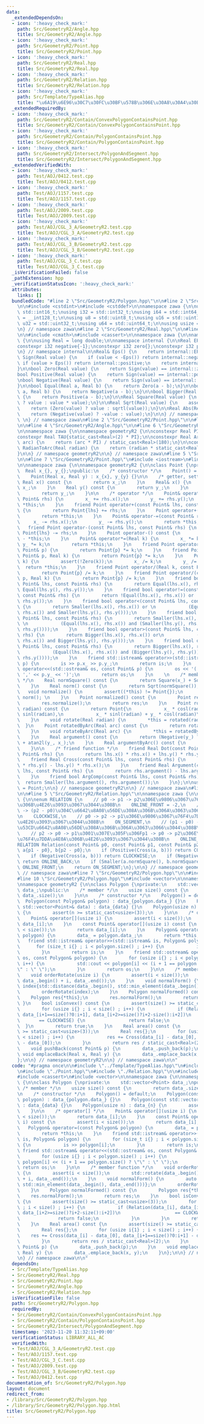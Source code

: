 ```yaml
---
data:
  _extendedDependsOn:
  - icon: ':heavy_check_mark:'
    path: Src/GeometryR2/Angle.hpp
    title: Src/GeometryR2/Angle.hpp
  - icon: ':heavy_check_mark:'
    path: Src/GeometryR2/Point.hpp
    title: Src/GeometryR2/Point.hpp
  - icon: ':heavy_check_mark:'
    path: Src/GeometryR2/Real.hpp
    title: Src/GeometryR2/Real.hpp
  - icon: ':heavy_check_mark:'
    path: Src/GeometryR2/Relation.hpp
    title: Src/GeometryR2/Relation.hpp
  - icon: ':heavy_check_mark:'
    path: Src/Template/TypeAlias.hpp
    title: "\u6A19\u6E96\u30C7\u30FC\u30BF\u578B\u306E\u30A8\u30A4\u30EA\u30A2\u30B9"
  _extendedRequiredBy:
  - icon: ':heavy_check_mark:'
    path: Src/GeometryR2/Contain/ConvexPolygonContainsPoint.hpp
    title: Src/GeometryR2/Contain/ConvexPolygonContainsPoint.hpp
  - icon: ':heavy_check_mark:'
    path: Src/GeometryR2/Contain/PolygonContainsPoint.hpp
    title: Src/GeometryR2/Contain/PolygonContainsPoint.hpp
  - icon: ':heavy_check_mark:'
    path: Src/GeometryR2/Intersect/PolygonAndSegment.hpp
    title: Src/GeometryR2/Intersect/PolygonAndSegment.hpp
  _extendedVerifiedWith:
  - icon: ':heavy_check_mark:'
    path: Test/AOJ/0412.test.cpp
    title: Test/AOJ/0412.test.cpp
  - icon: ':heavy_check_mark:'
    path: Test/AOJ/1157.test.cpp
    title: Test/AOJ/1157.test.cpp
  - icon: ':heavy_check_mark:'
    path: Test/AOJ/2009.test.cpp
    title: Test/AOJ/2009.test.cpp
  - icon: ':heavy_check_mark:'
    path: Test/AOJ/CGL_3_A/GeometryR2.test.cpp
    title: Test/AOJ/CGL_3_A/GeometryR2.test.cpp
  - icon: ':heavy_check_mark:'
    path: Test/AOJ/CGL_3_B/GeometryR2.test.cpp
    title: Test/AOJ/CGL_3_B/GeometryR2.test.cpp
  - icon: ':heavy_check_mark:'
    path: Test/AOJ/CGL_3_C.test.cpp
    title: Test/AOJ/CGL_3_C.test.cpp
  _isVerificationFailed: false
  _pathExtension: hpp
  _verificationStatusIcon: ':heavy_check_mark:'
  attributes:
    links: []
  bundledCode: "#line 2 \"Src/GeometryR2/Polygon.hpp\"\n\n#line 2 \"Src/Template/TypeAlias.hpp\"\
    \n\n#include <cstdint>\n#include <cstddef>\n\nnamespace zawa {\n\nusing i16 =\
    \ std::int16_t;\nusing i32 = std::int32_t;\nusing i64 = std::int64_t;\nusing i128\
    \ = __int128_t;\n\nusing u8 = std::uint8_t;\nusing u16 = std::uint16_t;\nusing\
    \ u32 = std::uint32_t;\nusing u64 = std::uint64_t;\n\nusing usize = std::size_t;\n\
    \n} // namespace zawa\n#line 2 \"Src/GeometryR2/Real.hpp\"\n\n#line 4 \"Src/GeometryR2/Real.hpp\"\
    \n\n#include <cmath>\n#include <cassert>\n\nnamespace zawa {\n\nnamespace geometryR2\
    \ {\n\nusing Real = long double;\n\nnamespace internal {\n\nReal EPS{1e-12};\n\
    constexpr i32 negative{-1};\nconstexpr i32 zero{};\nconstexpr i32 positive{1};\n\
    \n} // namespace internal\n\nReal& Eps() {\n    return internal::EPS;\n}\n\ni32\
    \ Sign(Real value) {\n    if (value < -Eps()) return internal::negative;\n   \
    \ if (value > Eps()) return internal::positive;\n    return internal::zero;\n\
    }\n\nbool Zero(Real value) {\n    return Sign(value) == internal::zero;\n}\n\n\
    bool Positive(Real value) {\n    return Sign(value) == internal::positive;\n}\n\
    \nbool Negative(Real value) {\n    return Sign(value) == internal::negative;\n\
    }\n\nbool Equal(Real a, Real b) {\n    return Zero(a - b);\n}\n\nbool Smaller(Real\
    \ a, Real b) {\n    return Negative(a - b);\n}\n\nbool Bigger(Real a, Real b)\
    \ {\n    return Positive(a - b);\n}\n\nReal Square(Real value) {\n    return (Zero(value)\
    \ ? value : value * value);\n}\n\nReal Sqrt(Real value) {\n    assert(!Negative(value));\n\
    \    return (Zero(value) ? value : sqrtl(value));\n}\n\nReal Abs(Real value) {\n\
    \    return (Negative(value) ? -value : value);\n}\n\n} // namespace geometryR2\n\
    \ \n} // namespace zawa\n#line 2 \"Src/GeometryR2/Point.hpp\"\n\n#line 2 \"Src/GeometryR2/Angle.hpp\"\
    \n\n#line 4 \"Src/GeometryR2/Angle.hpp\"\n\n#line 6 \"Src/GeometryR2/Angle.hpp\"\
    \n\nnamespace zawa {\n\nnamespace geometryR2 {\n\nconstexpr Real PI{acosl(-1)};\n\
    constexpr Real TAU{static_cast<Real>(2) * PI};\n\nconstexpr Real ArcToRadian(Real\
    \ arc) {\n    return (arc * PI) / static_cast<Real>(180);\n}\n\nconstexpr Real\
    \ RadianToArc(Real radian) {\n    return (radian * static_cast<Real>(180)) / PI;\n\
    }\n\n} // namespace geometryR2\n\n} // namespace zawa\n#line 5 \"Src/GeometryR2/Point.hpp\"\
    \n\n#line 7 \"Src/GeometryR2/Point.hpp\"\n#include <iostream>\n#line 9 \"Src/GeometryR2/Point.hpp\"\
    \n\nnamespace zawa {\n\nnamespace geometryR2 {\n\nclass Point {\nprivate:\n  \
    \  Real x_{}, y_{};\npublic:\n    /* constructor */\n    Point() = default;\n\
    \    Point(Real x, Real y) : x_{x}, y_{y} {}\n\n    /* getter, setter */\n   \
    \ Real x() const {\n        return x_;\n    }\n    Real& x() {\n        return\
    \ x_;\n    }\n    Real y() const {\n        return y_;\n    }\n    Real& y() {\n\
    \        return y_;\n    }\n\n    /* operator */\n    Point& operator+=(const\
    \ Point& rhs) {\n        x_ += rhs.x();\n        y_ += rhs.y();\n        return\
    \ *this;\n    }\n    friend Point operator+(const Point& lhs, const Point& rhs)\
    \ {\n        return Point{lhs} += rhs;\n    }\n    Point operator+() const {\n\
    \        return *this;\n    }\n    Point& operator-=(const Point& rhs) {\n   \
    \     x_ -= rhs.x();\n        y_ -= rhs.y();\n        return *this;\n    }\n \
    \   friend Point operator-(const Point& lhs, const Point& rhs) {\n        return\
    \ Point{lhs} -= rhs;\n    }\n    Point operator-() const {\n        return Point{}\
    \ - *this;\n    }\n    Point& operator*=(Real k) {\n        x_ *= k;\n       \
    \ y_ *= k;\n        return *this;\n    }\n    friend Point operator*(Real k, const\
    \ Point& p) {\n        return Point{p} *= k;\n    }\n    friend Point operator*(const\
    \ Point& p, Real k) {\n        return Point{p} *= k;\n    }\n    Point& operator/=(Real\
    \ k) {\n        assert(!Zero(k));\n        x_ /= k;\n        y_ /= k;\n      \
    \  return *this;\n    }\n    friend Point operator/(Real k, const Point& p) {\n\
    \        return Point{p} /= k;\n    }\n    friend Point operator/(const Point&\
    \ p, Real k) {\n        return Point{p} /= k;\n    }\n    friend bool operator==(const\
    \ Point& lhs, const Point& rhs) {\n        return Equal(lhs.x(), rhs.x()) and\
    \ Equal(lhs.y(), rhs.y());\n    }\n    friend bool operator!=(const Point& lhs,\
    \ const Point& rhs) {\n        return !Equal(lhs.x(), rhs.x()) or !Equal(lhs.y(),\
    \ rhs.y());\n    }\n    friend bool operator<(const Point& lhs, const Point& rhs)\
    \ {\n        return Smaller(lhs.x(), rhs.x()) or \n            (Equal(lhs.x(),\
    \ rhs.x()) and Smaller(lhs.y(), rhs.y()));\n    }\n    friend bool operator<=(const\
    \ Point& lhs, const Point& rhs) {\n        return Smaller(lhs.x(), rhs.x()) or\
    \ \n            (Equal(lhs.x(), rhs.x()) and (Smaller(lhs.y(), rhs.y()) or Equal(lhs.y(),\
    \ rhs.y())));\n    }\n    friend bool operator>(const Point& lhs, const Point&\
    \ rhs) {\n        return Bigger(lhs.x(), rhs.x()) or\n            (Equal(lhs.x(),\
    \ rhs.x()) and Bigger(lhs.y(), rhs.y()));\n    }\n    friend bool operator>=(const\
    \ Point& lhs, const Point& rhs) {\n        return Bigger(lhs.x(), rhs.x()) or\n\
    \            (Equal(lhs.x(), rhs.x()) and (Bigger(lhs.y(), rhs.y()) or Equal(lhs.y(),\
    \ rhs.y())));\n    }\n    friend std::istream& operator>>(std::istream& is, Point&\
    \ p) {\n        is >> p.x_ >> p.y_;\n        return is;\n    }\n    friend std::ostream&\
    \ operator<<(std::ostream& os, const Point& p) {\n        os << '(' << p.x_ <<\
    \ ',' << p.y_ << ')';\n        return os;\n    }\n    \n    /* member function\
    \ */\n    Real normSquare() const {\n        return Square(x_) + Square(y_);\n\
    \    }\n    Real norm() const {\n        return Sqrt(normSquare());\n    }\n \
    \   void normalize() {\n        assert((*this) != Point{});\n        (*this) /=\
    \ norm(); \n    }\n    Point normalized() const {\n        Point res{*this};\n\
    \        res.normalize();\n        return res;\n    }\n    Point rotated(Real\
    \ radian) const {\n        return Point{\n            x_ * cosl(radian) - y_ *\
    \ sinl(radian),\n            x_ * sinl(radian) + y_ * cosl(radian)\n        };\n\
    \    }\n    void rotate(Real radian) {\n        *this = rotated(radian); \n  \
    \  }\n    Point rotatedByArc(Real arc) const {\n        return rotated(ArcToRadian(arc));\n\
    \    }\n    void rotateByArc(Real arc) {\n        *this = rotatedByArc(arc);\n\
    \    }\n    Real argument() const {\n        return (Negative(y_) ? TAU : static_cast<Real>(0))\
    \ + atan2l(y_, x_);\n    }\n    Real argumentByArc() const {\n        return RadianToArc(argument());\n\
    \    }\n\n    /* friend function */\n    friend Real Dot(const Point& lhs, const\
    \ Point& rhs) {\n        return lhs.x() * rhs.x() + lhs.y() * rhs.y();\n    }\n\
    \    friend Real Cross(const Point& lhs, const Point& rhs) {\n        return lhs.x()\
    \ * rhs.y() - lhs.y() * rhs.x();\n    }\n    friend Real Argument(const Point&\
    \ lhs, const Point& rhs) {\n        return rhs.argument() - lhs.argument();\n\
    \    }\n    friend bool ArgComp(const Point& lhs, const Point& rhs) {\n      \
    \  return Smaller(lhs.argument(), rhs.argument());\n    }\n};\n\nusing Vector\
    \ = Point;\n\n} // namespace geometryR2\n\n} // namespace zawa\n#line 2 \"Src/GeometryR2/Relation.hpp\"\
    \n\n#line 5 \"Src/GeometryR2/Relation.hpp\"\n\nnamespace zawa {\n\nnamespace geometryR2\
    \ {\n\nenum RELATION {\n    // p0 -> p1 -> p2\u306E\u9806\u3067\u76F4\u7DDA\u4E0A\
    \u306B\u4E26\u3093\u3067\u3044\u308B\n    ONLINE_FRONT = -2,\n    // (p1 - p0)\
    \ -> (p2 - p0)\u304C\u6642\u8A08\u56DE\u308A\u306B\u306A\u3063\u3066\u3044\u308B\
    \n    CLOCKWISE,\n    // p0 -> p2 -> p1\u306E\u9806\u3067\u76F4\u7DDA\u4E0A\u306B\
    \u4E26\u3093\u3067\u3044\u308B\n    ON_SEGMENT,\n    // (p1 - p0) -> (p2 - p0)\u304C\
    \u53CD\u6642\u8A08\u56DE\u308A\u306B\u306A\u3063\u3066\u3044\u308B\n    COUNTER_CLOCKWISE,\n\
    \    // p2 -> p0 -> p1\u3001\u307E\u305F\u306Fp1 -> p0 -> p2\u306E\u9806\u3067\
    \u76F4\u7DDA\u4E0A\u306B\u4E26\u3093\u3067\u3044\u308B\n    ONLINE_BACK\n};\n\n\
    RELATION Relation(const Point& p0, const Point& p1, const Point& p2) {\n    Point\
    \ a{p1 - p0}, b{p2 - p0};\n    if (Positive(Cross(a, b))) return COUNTER_CLOCKWISE;\n\
    \    if (Negative(Cross(a, b))) return CLOCKWISE;\n    if (Negative(Dot(a, b)))\
    \ return ONLINE_BACK;\n    if (Smaller(a.normSquare(), b.normSquare())) return\
    \ ONLINE_FRONT;\n    return ON_SEGMENT;\n};\n\n} // namespace geometryR2\n\n}\
    \ // namespace zawa\n#line 7 \"Src/GeometryR2/Polygon.hpp\"\n\n#include <algorithm>\n\
    #line 10 \"Src/GeometryR2/Polygon.hpp\"\n#include <vector>\n\nnamespace zawa {\n\
    \nnamespace geometryR2 {\n\nclass Polygon {\nprivate:\n    std::vector<Point>\
    \ data_;\npublic:\n    /* member */\n    usize size() const {\n        return\
    \ data_.size();\n    }\n\n    /* constructor */\n    Polygon() = default;\n  \
    \  Polygon(const Polygon& polygon) : data_{polygon.data_} {}\n    Polygon(const\
    \ std::vector<Point>& data) : data_{data} {}\n    Polygon(usize n) : data_{n}\
    \ {\n        assert(n >= static_cast<usize>(3));\n    }\n\n    /* operator[] */\n\
    \    Point& operator[](usize i) {\n        assert(i < size());\n        return\
    \ data_[i];\n    }\n    const Point& operator[](usize i) const {\n        assert(i\
    \ < size());\n        return data_[i];\n    }\n    Polygon& operator=(const Polygon&\
    \ polygon) {\n        data_ = polygon.data_;\n        return *this;\n    }\n \
    \   friend std::istream& operator>>(std::istream& is, Polygon& polygon) {\n  \
    \      for (size_t i{} ; i < polygon.size() ; i++) {\n            is >> polygon[i];\n\
    \        }\n        return is;\n    }\n    friend std::ostream& operator<<(std::ostream&\
    \ os, const Polygon& polygon) {\n        for (usize i{} ; i < polygon.size() ;\
    \ i++) {\n            std::cout << polygon[i] << (i + 1 == polygon.size() ? \"\
    \" : \" \");\n        }\n        return os;\n    }\n\n    /* member function */\n\
    \    void orderRotate(usize i) {\n        assert(i < size());\n        std::rotate(data_.begin(),\
    \ data_.begin() + i, data_.end());\n    }\n    void normalForm() {\n        auto\
    \ index{std::distance(data_.begin(), std::min_element(data_.begin(), data_.end()))};\n\
    \        orderRotate(index);\n    }\n    Polygon normalFormed() const {\n    \
    \    Polygon res{*this};\n        res.normalForm();\n        return res;\n   \
    \ }\n    bool isConvex() const {\n        assert(size() >= static_cast<usize>(3));\n\
    \        for (usize i{} ; i < size() ; i++) {\n            if (Relation(data_[i],\
    \ data_[i+1==size()?0:i+1], data_[i+2>=size()?i+2-size():i+2])\n             \
    \       == CLOCKWISE) {\n                return false;\n            }\n      \
    \  }\n        return true;\n    }\n    Real area() const {\n        assert(size()\
    \ >= static_cast<usize>(3));\n        Real res{};\n        for (usize i{1} ; i\
    \ < size() ; i++) {\n            res += Cross(data_[i] - data_[0], data_[i+1==size()?0:i+1]\
    \ - data_[0]);\n        }\n        return res / static_cast<Real>(2);\n    }\n\
    \    void pushBack(const Point& p) {\n        data_.push_back(p);\n    }\n   \
    \ void emplaceBack(Real x, Real y) {\n        data_.emplace_back(x, y);\n    }\n\
    };\n\n} // namespace geometryR2\n\n} // namespace zawa\n\n"
  code: "#pragma once\n\n#include \"../Template/TypeAlias.hpp\"\n#include \"./Real.hpp\"\
    \n#include \"./Point.hpp\"\n#include \"./Relation.hpp\"\n\n#include <algorithm>\n\
    #include <cassert>\n#include <vector>\n\nnamespace zawa {\n\nnamespace geometryR2\
    \ {\n\nclass Polygon {\nprivate:\n    std::vector<Point> data_;\npublic:\n   \
    \ /* member */\n    usize size() const {\n        return data_.size();\n    }\n\
    \n    /* constructor */\n    Polygon() = default;\n    Polygon(const Polygon&\
    \ polygon) : data_{polygon.data_} {}\n    Polygon(const std::vector<Point>& data)\
    \ : data_{data} {}\n    Polygon(usize n) : data_{n} {\n        assert(n >= static_cast<usize>(3));\n\
    \    }\n\n    /* operator[] */\n    Point& operator[](usize i) {\n        assert(i\
    \ < size());\n        return data_[i];\n    }\n    const Point& operator[](usize\
    \ i) const {\n        assert(i < size());\n        return data_[i];\n    }\n \
    \   Polygon& operator=(const Polygon& polygon) {\n        data_ = polygon.data_;\n\
    \        return *this;\n    }\n    friend std::istream& operator>>(std::istream&\
    \ is, Polygon& polygon) {\n        for (size_t i{} ; i < polygon.size() ; i++)\
    \ {\n            is >> polygon[i];\n        }\n        return is;\n    }\n   \
    \ friend std::ostream& operator<<(std::ostream& os, const Polygon& polygon) {\n\
    \        for (usize i{} ; i < polygon.size() ; i++) {\n            std::cout <<\
    \ polygon[i] << (i + 1 == polygon.size() ? \"\" : \" \");\n        }\n       \
    \ return os;\n    }\n\n    /* member function */\n    void orderRotate(usize i)\
    \ {\n        assert(i < size());\n        std::rotate(data_.begin(), data_.begin()\
    \ + i, data_.end());\n    }\n    void normalForm() {\n        auto index{std::distance(data_.begin(),\
    \ std::min_element(data_.begin(), data_.end()))};\n        orderRotate(index);\n\
    \    }\n    Polygon normalFormed() const {\n        Polygon res{*this};\n    \
    \    res.normalForm();\n        return res;\n    }\n    bool isConvex() const\
    \ {\n        assert(size() >= static_cast<usize>(3));\n        for (usize i{}\
    \ ; i < size() ; i++) {\n            if (Relation(data_[i], data_[i+1==size()?0:i+1],\
    \ data_[i+2>=size()?i+2-size():i+2])\n                    == CLOCKWISE) {\n  \
    \              return false;\n            }\n        }\n        return true;\n\
    \    }\n    Real area() const {\n        assert(size() >= static_cast<usize>(3));\n\
    \        Real res{};\n        for (usize i{1} ; i < size() ; i++) {\n        \
    \    res += Cross(data_[i] - data_[0], data_[i+1==size()?0:i+1] - data_[0]);\n\
    \        }\n        return res / static_cast<Real>(2);\n    }\n    void pushBack(const\
    \ Point& p) {\n        data_.push_back(p);\n    }\n    void emplaceBack(Real x,\
    \ Real y) {\n        data_.emplace_back(x, y);\n    }\n};\n\n} // namespace geometryR2\n\
    \n} // namespace zawa\n\n"
  dependsOn:
  - Src/Template/TypeAlias.hpp
  - Src/GeometryR2/Real.hpp
  - Src/GeometryR2/Point.hpp
  - Src/GeometryR2/Angle.hpp
  - Src/GeometryR2/Relation.hpp
  isVerificationFile: false
  path: Src/GeometryR2/Polygon.hpp
  requiredBy:
  - Src/GeometryR2/Contain/ConvexPolygonContainsPoint.hpp
  - Src/GeometryR2/Contain/PolygonContainsPoint.hpp
  - Src/GeometryR2/Intersect/PolygonAndSegment.hpp
  timestamp: '2023-11-20 11:32:11+09:00'
  verificationStatus: LIBRARY_ALL_AC
  verifiedWith:
  - Test/AOJ/CGL_3_A/GeometryR2.test.cpp
  - Test/AOJ/1157.test.cpp
  - Test/AOJ/CGL_3_C.test.cpp
  - Test/AOJ/2009.test.cpp
  - Test/AOJ/CGL_3_B/GeometryR2.test.cpp
  - Test/AOJ/0412.test.cpp
documentation_of: Src/GeometryR2/Polygon.hpp
layout: document
redirect_from:
- /library/Src/GeometryR2/Polygon.hpp
- /library/Src/GeometryR2/Polygon.hpp.html
title: Src/GeometryR2/Polygon.hpp
---
```

